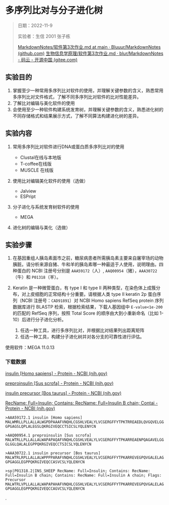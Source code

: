 # 多序列比对与分子进化树

> 日期：2022-11-9
>
> 实验者：生信 2001 张子栋
>
> [MarkdownNotes/软件第3次作业.md at main · Bluuur/MarkdownNotes (github.com)](https://github.com/Bluuur/MarkdownNotes/blob/main/生物信息学原理/软件第3次作业.md)
> [生物信息学原理/软件第3次作业.md · blur/MarkdownNotes - 码云 - 开源中国 (gitee.com)](https://gitee.com/bluur/MarkdownNotes/blob/main/生物信息学原理/软件第3次作业.md)

## 实验目的

1. 掌握至少一种常用多序列比对软件的使用，并理解关键参数的含义，熟悉常用多序列比对文件格式，了解不同多序列比对软件的比对性能差异。
2. 了解比对编辑与美化软件的使用
3. 会使用至少一种软件构建系统发育树，并理解关键参数的含义，熟悉进化树的不同存储格式和结果展示方式，了解不同算法构建进化树的差异。

## 实验内容

1. 常用多序列比对软件进行DNA或蛋白质多序列比对的使用

     + Clustal在线与本地版
     + T-coffee在线版
     + MUSCLE 在线版 
2. 使用比对编辑美化软件的使用（选做）
   + Jalview
   + ESPript
3. 分子进化与系统发育树软件的使用
     + MEGA
4. 进化树的编辑与美化（选做）

## 实验步骤

1. 在基因重组人胰岛素面市之前，糖尿病患者所需胰岛素主要来自屠宰场的动物胰脏。请分析来源自猪、牛和羊的胰岛素哪一种最适于人使用，说明理由。四种蛋白的 NCBI 注册号分别是 `AAA59172`（人）, `AAQ00954`（猪），`AAA30722`（牛）和 `P01318`（羊）。

2. Keratin 是一种微管蛋白，有 type I 和 type II 两种类型，在染色体上成簇分布，对上皮细胞的正常结构十分重要。请根据人类 type II keratin 2p 蛋白序列（NCBI 注册号：`CAD91891`）对 NCBI Homo sapiens RefSeq protein 序列数据库进行 BLASTP 检索，根据检索结果，下载人基因组中 `E-value<1e-200` 的匹配的 RefSeq 序列，按照 Total Score 的顺序由大到小重新命名（比如 1-10）后进行分子进化分析。
   1. 任选一种工具，进行多序列比对，并根据比对结果列出距离矩阵
   2. 任选一种工具，构建分子进化树并对各分支的可靠性进行评估。



使用软件：MEGA 11.0.13

### 下载数据

[insulin [Homo sapiens] - Protein - NCBI (nih.gov)](https://www.ncbi.nlm.nih.gov/protein/AAA59172.1/?report=fasta)

[preproinsulin [Sus scrofa] - Protein - NCBI (nih.gov)](https://www.ncbi.nlm.nih.gov/protein/AAQ00954.1?report=fasta)

[insulin precursor [Bos taurus] - Protein - NCBI (nih.gov)](https://www.ncbi.nlm.nih.gov/protein/AAA30722.1?report=fasta)

[RecName: Full=Insulin; Contains: RecName: Full=Insulin B chain; Contai - Protein - NCBI (nih.gov)](https://www.ncbi.nlm.nih.gov/protein/P01318.2?report=fasta)

```fasta
>AAA59172.1 insulin [Homo sapiens]
MALWMRLLPLLALLALWGPDPAAAFVNQHLCGSHLVEALYLVCGERGFFYTPKTRREAEDLQVGQVELGG
GPGAGSLQPLALEGSLQKRGIVEQCCTSICSLYQLENYCN

>AAQ00954.1 preproinsulin [Sus scrofa]
MALWTRLLPLLALLALWAPAPAQAFVNQHLCGSHLVEALYLVCGERGFFYTPKARREAENPQAGAVELGG
GLGGLQALALEGPPQKRGIVEQCCTSICSLYQLENYCN

>AAA30722.1 insulin precursor [Bos taurus]
MALWTRLRPLLALLALWPPPPARAFVNQHLCGSHLVEALYLVCGERGFFYTPKARREVEGPQVGALELAG
GPGAGGLEGPPQKRGIVEQCCASVCSLYQLENYCN

>sp|P01318.2|INS_SHEEP RecName: Full=Insulin; Contains: RecName: Full=Insulin B chain; Contains: RecName: Full=Insulin A chain; Flags: Precursor
MALWTRLVPLLALLALWAPAPAHAFVNQHLCGSHLVEALYLVCGERGFFYTPKARREVEGPQVGALELAG
GPGAGGLEGPPQKRGIVEQCCAGVCSLYQLENYCN
```



.
